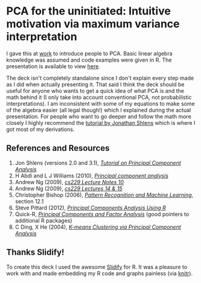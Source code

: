 # PCA for the uninitiated: Intuitive motivation via maximum variance interpretation

I gave this at [work](http://rebdrainlabs.com) to introduce people to PCA.  Basic linear algebra knowledge was assumed and code examples were given in R.  The presentation is available to view [here](http://benmabey.com/presentations/pca-tutorial).

The deck isn't completely standalone since I don't explain every step made as I did when actually presenting it.  That said I think the deck should be useful for anyone who wants to get a quick idea of what PCA is and the math behind it (I only take into account conventional PCA, not probabilistic interpretations).  I am inconsistent with some of my equations to make some of the algebra easier (all legal though!) which I explained during the actual presentation.  For people who want to go deeper and follow the math more closely I highly recommend the [tutorial by Jonathan Shlens](http://www.snl.salk.edu/~shlens/) which is where I got most of my derivations.

## References and Resources

1. Jon Shlens (versions 2.0 and 3.1), <cite>[Tutorial on Principal Component Analysis](http://www.snl.salk.edu/~shlens/)</cite>
1. H Abdi and L J Williams (2010), <cite>[Principal component analysis](http://www.universityoftexasatdallascomets.com/~herve/abdi-wireCS-PCA2010-inpress.pdf)</cite>
1. Andrew Ng (2009), <cite>[cs229 Lecture Notes 10](http://see.stanford.edu/materials/aimlcs229/cs229-notes10.pdf)</cite>
1. Andrew Ng (2009), <cite>[cs229 Lectures 14 & 15](http://see.stanford.edu/see/lecturelist.aspx?coll=348ca38a-3a6d-4052-937d-cb017338d7b1)</cite>
1. Christopher Bishop (2006), <cite>[Pattern Recognition and Machine Learning](http://research.microsoft.com/en-us/um/people/cmbishop/prml/)</cite>, section 12.1
1. Steve Pittard (2012), <cite>[Principal Components Analysis Using R](http://www.youtube.com/user/biorsph)</cite>
1. Quick-R, <cite>[Principal Components and Factor Analysis](http://www.statmethods.net/advstats/factor.html)</cite> (good pointers to additional R packages)
1. C Ding, X He (2004), <cite>[K-means Clustering via Principal Component Analysis](http://ranger.uta.edu/~chqding/papers/KmeansPCA1.pdf)</cite> 

## Thanks Slidify!

To create this deck I used the awesome [Slidify](http://ramnathv.github.com/slidify/) for R.  It was a pleasure to work with and made embedding my R code and graphs painless (via [knitr](http://yihui.name/knitr/)).